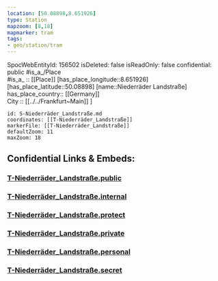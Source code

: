 ```yaml
---
location: [50.08898,8.651926] 
type: Station 
mapzoom: [8,18] 
mapmarker: tram 
tags:
- geo/station/tram
---
```

SpocWebEntityId: 156502
isDeleted: false
isReadOnly: false
confidential: public
#is_a_/Place  
#is_a_ :: [[Place]] 
[has_place_longitude::8.651926] 
[has_place_latitude::50.08898] 
[name::Niederräder Landstraße] 
has_place_country:: [[Germany]]  
City :: [[../../Frankfurt~Main]] ] 


```leaflet
id: S-Niederräder_Landstraße.md
coordinates: [[T-Niederräder_Landstraße]] 
markerFile: [[T-Niederräder_Landstraße]] 
defaultZoom: 11 
maxZoom: 18
```


## Confidential Links & Embeds: 

### [T-Niederräder_Landstraße.public](/_public/\Earth\Continent\Europe\Europe~Central\Germany\Germany~West\Hessen\counties~Hessen\Frankfurt~Main\Stations-FFM~TT-Niederräder_Landstraße.public.md) 

### [T-Niederräder_Landstraße.internal](/_internal/\Earth\Continent\Europe\Europe~Central\Germany\Germany~West\Hessen\counties~Hessen\Frankfurt~Main\Stations-FFM~TT-Niederräder_Landstraße.internal.md) 

### [T-Niederräder_Landstraße.protect](/_protect/\Earth\Continent\Europe\Europe~Central\Germany\Germany~West\Hessen\counties~Hessen\Frankfurt~Main\Stations-FFM~TT-Niederräder_Landstraße.protect.md) 

### [T-Niederräder_Landstraße.private](/_private/\Earth\Continent\Europe\Europe~Central\Germany\Germany~West\Hessen\counties~Hessen\Frankfurt~Main\Stations-FFM~TT-Niederräder_Landstraße.private.md) 

### [T-Niederräder_Landstraße.personal](/_personal/\Earth\Continent\Europe\Europe~Central\Germany\Germany~West\Hessen\counties~Hessen\Frankfurt~Main\Stations-FFM~TT-Niederräder_Landstraße.personal.md) 

### [T-Niederräder_Landstraße.secret](/_secret/\Earth\Continent\Europe\Europe~Central\Germany\Germany~West\Hessen\counties~Hessen\Frankfurt~Main\Stations-FFM~TT-Niederräder_Landstraße.secret.md)

